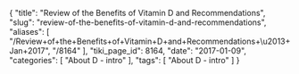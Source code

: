 {
    "title": "Review of the Benefits of Vitamin D and Recommendations",
    "slug": "review-of-the-benefits-of-vitamin-d-and-recommendations",
    "aliases": [
        "/Review+of+the+Benefits+of+Vitamin+D+and+Recommendations+\u2013+Jan+2017",
        "/8164"
    ],
    "tiki_page_id": 8164,
    "date": "2017-01-09",
    "categories": [
        "About D - intro"
    ],
    "tags": [
        "About D - intro"
    ]
}